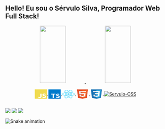 ## Hello! Eu sou o Sérvulo Silva, Programador Web Full Stack!
<div align="center">
  <a href="https://github.com/servuloccsilva">
  <img height="180em" width="40%" src="https://github-readme-stats.vercel.app/api?username=servuloccsilva&show_icons=true&theme=dracula&include_all_commits=true&count_private=true"/>
  <img height="180em" width="40%" src="https://github-readme-stats.vercel.app/api/top-langs/?username=servuloccsilva&layout=compact&langs_count=7&theme=dracula"/>
</div>

<div align="center" style="display: inline_block"><br>
  <img align="center" alt="Rafa-Js" height="30" width="40" src="https://raw.githubusercontent.com/devicons/devicon/master/icons/javascript/javascript-plain.svg">
  <img align="center" alt="Servulo-Ts" height="30" width="40" src="https://raw.githubusercontent.com/devicons/devicon/master/icons/typescript/typescript-plain.svg">
  <img align="center" alt="Servulo-React" height="30" width="40" src="https://raw.githubusercontent.com/devicons/devicon/master/icons/react/react-original.svg">
  <img align="center" alt="Servulo-HTML" height="30" width="40" src="https://raw.githubusercontent.com/devicons/devicon/master/icons/html5/html5-original.svg">
  <img align="center" alt="Servulo-CSS" height="30" width="40" src="https://raw.githubusercontent.com/devicons/devicon/master/icons/css3/css3-original.svg">
  <img align="center" alt="Servulo-CSS" height="30" width="40" src="https://cdn.jsdelivr.net/gh/devicons/devicon/icons/nodejs/nodejs-original.svg">
</div>

  
  ##
 
<div>
  <a href = "mailto:servuloccsilva@gmail.com"><img src="https://img.shields.io/badge/-Gmail-%23333?style=for-the-badge&logo=gmail&logoColor=white" target="_blank"></a>
  <a href="https://www.linkedin.com/in/servuloccsilva" target="_blank"><img src="https://img.shields.io/badge/-LinkedIn-%230077B5?style=for-the-badge&logo=linkedin&logoColor=white" target="_blank"></a> 
  <a href="https://api.whatsapp.com/send?phone=5584998471578&text=Ol%C3%A1!%20Vi%20seu%20n%C3%BAmero%20no%20GitHub." target="_blank"><img src="https://img.shields.io/badge/WhatsApp-25D366?style=for-the-badge&logo=whatsapp&logoColor=white" target="_blank"></a> <br>
 
  ![Snake animation](https://github.com/servuloccsilva/servuloccsilva/blob/output/github-contribution-grid-snake.svg)
 
</div>


